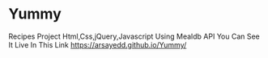# Yummy
Recipes Project Html,Css,jQuery,Javascript Using Mealdb API
You Can See It Live In This Link https://arsayedd.github.io/Yummy/
